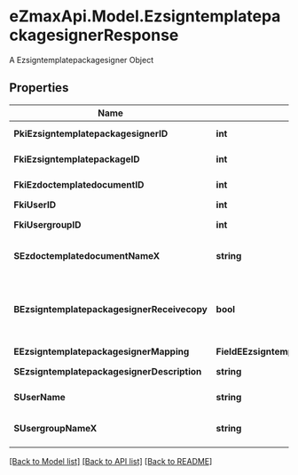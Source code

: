 # eZmaxApi.Model.EzsigntemplatepackagesignerResponse
A Ezsigntemplatepackagesigner Object

## Properties

Name | Type | Description | Notes
------------ | ------------- | ------------- | -------------
**PkiEzsigntemplatepackagesignerID** | **int** | The unique ID of the Ezsigntemplatepackagesigner | 
**FkiEzsigntemplatepackageID** | **int** | The unique ID of the Ezsigntemplatepackage | 
**FkiEzdoctemplatedocumentID** | **int** | The unique ID of the Ezdoctemplatedocument | [optional] 
**FkiUserID** | **int** | The unique ID of the User | [optional] 
**FkiUsergroupID** | **int** | The unique ID of the Usergroup | [optional] 
**SEzdoctemplatedocumentNameX** | **string** | The name of the Ezdoctemplatedocument in the language of the requester | [optional] 
**BEzsigntemplatepackagesignerReceivecopy** | **bool** | If this flag is true. The signatory will receive a copy of every signed Ezsigndocument even if it ain&#39;t required to sign the document. | [optional] 
**EEzsigntemplatepackagesignerMapping** | **FieldEEzsigntemplatepackagesignerMapping** |  | [optional] 
**SEzsigntemplatepackagesignerDescription** | **string** | The description of the Ezsigntemplatepackagesigner | 
**SUserName** | **string** | The description of the User in the language of the requester | [optional] 
**SUsergroupNameX** | **string** | The Name of the Usergroup in the language of the requester | [optional] 

[[Back to Model list]](../README.md#documentation-for-models) [[Back to API list]](../README.md#documentation-for-api-endpoints) [[Back to README]](../README.md)

